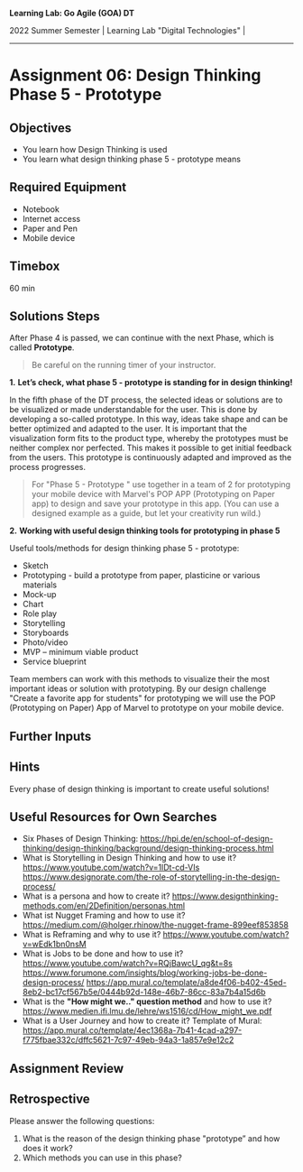 <!--- Learning Lab: "Digital Technologies" GOA DT
Author: Mert Ünal 		Date: 2022  

-->



**Learning Lab: Go Agile (GOA) DT**   

2022 Summer Semester | Learning Lab "Digital Technologies" |  

***

# Assignment 06: Design Thinking Phase 5 - Prototype

## Objectives
- You learn how Design Thinking is used
- You learn what design thinking phase 5 - prototype means

## Required Equipment
- Notebook
- Internet access
- Paper and Pen
- Mobile device

## Timebox

60 min

## Solutions Steps

After Phase 4 is passed, we can continue with the next Phase, which is called **Prototype**. 


> Be careful on the running timer of your instructor. 


**1.**  **Let’s check, what phase 5 - prototype is standing for in design thinking!**

In the fifth phase of the DT process, the selected ideas or solutions are to be visualized or made understandable for the user. 
This is done by developing a so-called prototype. In this way, ideas take shape and can be better optimized and adapted to the user. 
It is important that the visualization form fits to the product type, whereby the prototypes must be neither complex nor perfected. 
This makes it possible to get initial feedback from the users. This prototype is continuously adapted and improved as the process progresses. 



>For "Phase 5 - Prototype " use together in a team of 2 for prototyping your mobile device with Marvel's POP APP (Prototyping on Paper app) to design and save your prototype in this app. (You can use a designed example as a guide, but let your creativity run wild.)


**2.**  **Working with useful design thinking tools for prototyping in phase 5**

Useful tools/methods for design thinking phase 5 - prototype:

* Sketch
* Prototyping - build a prototype from paper, plasticine or various materials
* Mock-up
* Chart
* Role play
* Storytelling
* Storyboards
* Photo/video
* MVP – minimum viable product
* Service blueprint




Team members can work with this methods to visualize their the most important ideas or solution with prototyping. 
By our design challenge "Create a favorite app for students" for prototyping we will use the POP (Prototyping on Paper) App of Marvel to prototype on your mobile device.


## Further Inputs

## Hints

Every phase of design thinking is important to create useful solutions!


## Useful Resources for Own Searches

- Six Phases of Design Thinking: <https://hpi.de/en/school-of-design-thinking/design-thinking/background/design-thinking-process.html>
- What is Storytelling in Design Thinking and how to use it?<https://www.youtube.com/watch?v=1lDt-cd-VIs> <https://www.designorate.com/the-role-of-storytelling-in-the-design-process/>
- What is a persona and how to create it? <https://www.designthinking-methods.com/en/2Definition/personas.html> 
- What ist Nugget Framing and how to use it? <https://medium.com/@holger.rhinow/the-nugget-frame-899eef853858>
- What is Reframing and why to use it? <https://www.youtube.com/watch?v=wEdk1bn0nsM>
- What is Jobs to be done and how to use it? <https://www.youtube.com/watch?v=RQjBawcU_qg&t=8s> <https://www.forumone.com/insights/blog/working-jobs-be-done-design-process/> <https://app.mural.co/template/a8de4f06-b402-45ed-8eb2-bc17cf567b5e/0444b92d-148e-46b7-86cc-83a7b4a15d6b>
- What is the **"How might we.." question method** and how to use it? <https://www.medien.ifi.lmu.de/lehre/ws1516/cd/How_might_we.pdf>
- What is a User Journey and how to create it? Template of Mural: <https://app.mural.co/template/4ec1368a-7b41-4cad-a297-f775fbae332c/dffc5621-7c97-49eb-94a3-1a857e9e12c2>


## Assignment Review

## Retrospective
Please answer the following questions: 

1. What is the reason of the design thinking phase "prototype” and how does it work?
2. Which methods you can use in this phase?
